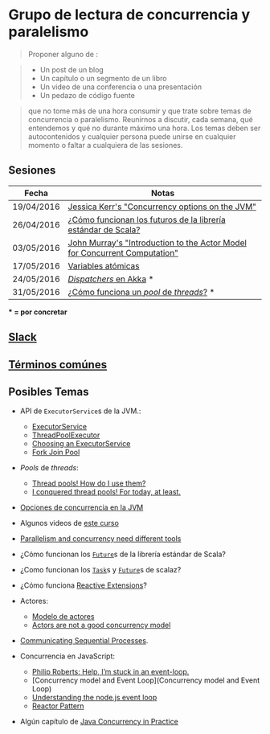 # Grupo de lectura de concurrencia y paralelismo

>Proponer alguno de :

> * Un post de un blog
> * Un capítulo o un segmento de un libro
> * Un video de una conferencia o una presentación
> * Un pedazo de código fuente

> que no tome más de una hora consumir y que trate sobre temas de concurrencia o paralelismo. Reunirnos a discutir, cada semana, qué entendemos y qué no durante máximo una hora. Los temas deben ser autocontenidos y cualquier persona puede unirse en cualquier momento o faltar a cualquiera de las sesiones.

## Sesiones


| Fecha     | Notas                                                                                          |
| --------- | ---------------------------------------------------------------------------------------------- |
|19/04/2016 | [Jessica Kerr's "Concurrency options on the JVM"](https://github.com/miguel-vila/grupo-concurrencia-paralelismo/blob/master/19-04-2016-concurrency-options-on-the-jvm.md) |
|26/04/2016 | [¿Cómo funcionan los futuros de la librería estándar de Scala?](https://github.com/miguel-vila/grupo-concurrencia-paralelismo/blob/master/26-04-2016-scala-std-futures.md#cómo-funcionan-los-futuros-de-la-librería-estándar-de-scala)
|03/05/2016 | [John Murray's "Introduction to the Actor Model for Concurrent Computation"](https://github.com/miguel-vila/grupo-concurrencia-paralelismo/blob/master/03-05-2016-intro-modelo-de-actores.md)
|17/05/2016 | [Variables atómicas](https://github.com/miguel-vila/grupo-concurrencia-paralelismo/blob/master/17-05-2016-variables-atomicas.md#variables-atómicas) |
|24/05/2016 | [_Dispatchers_ en Akka](https://github.com/miguel-vila/grupo-concurrencia-paralelismo/blob/master/24-05-2016-dispatchers-en-akka.md#dispatchers-en-akka) * |
|31/05/2016 | [¿Cómo funciona un _pool_ de _threads_?](https://github.com/miguel-vila/grupo-concurrencia-paralelismo/blob/master/31-05-2016-como-funciona-un-pool-de-threads.md#cómo-funciona-un-pool-de-threads) * |

**\* = por concretar**

## [Slack](https://concurr-paral-s4n.slack.com/)

## [Términos comúnes](https://github.com/miguel-vila/grupo-concurrencia-paralelismo/blob/master/terminos-comunes.md#términos-comúnes)

## Posibles Temas

* API de `ExecutorService`s de la JVM.:
	* [ExecutorService](http://docs.oracle.com/javase/7/docs/api/java/util/concurrent/ExecutorService.html)
	* [ThreadPoolExecutor](http://docs.oracle.com/javase/7/docs/api/java/util/concurrent/ThreadPoolExecutor.html)
	* [Choosing an ExecutorService](http://blog.jessitron.com/2014/01/choosing-executorservice.html)
	* [Fork Join Pool](http://blog.jessitron.com/2014/02/forkjoinpool-other-executorservice.html)

* _Pools_ de _threads_:
	* [Thread pools! How do I use them?](http://jvns.ca/blog/2016/03/27/thread-pools-how-do-i-use-them/)
	* [I conquered thread pools! For today, at least.](http://jvns.ca/blog/2016/03/29/thread-pools-part-ii-i-love-blocking/)

* [Opciones de concurrencia en la JVM](https://www.youtube.com/watch?v=yhguOt863nw)

* Algunos videos de [este curso](https://www.udacity.com/course/introduction-to-operating-systems--ud923)

* [Parallelism and concurrency need different tools](http://yosefk.com/blog/parallelism-and-concurrency-need-different-tools.html)

* ¿Cómo funcionan los [`Future`](https://github.com/scala/scala/blob/7910508d1071e0e769ff6e291d3a1c479a067262/src/library/scala/concurrent/Future.scala)s de la librería estándar de Scala?

* ¿Como funcionan los [`Task`](https://github.com/scalaz/scalaz/blob/series/7.3.x/concurrent/src/main/scala/scalaz/concurrent/Task.scala)s y [`Future`](https://github.com/scalaz/scalaz/blob/series/7.3.x/concurrent/src/main/scala/scalaz/concurrent/Future.scala)s de scalaz?

* ¿Cómo funciona [Reactive Extensions](https://github.com/Reactive-Extensions/)?

* Actores:
	* [Modelo de actores](http://danielwestheide.com/blog/2013/02/27/the-neophytes-guide-to-scala-part-14-the-actor-approach-to-concurrency.html)
	* [Actors are not a good concurrency model](http://pchiusano.blogspot.com.co/2010/01/actors-are-not-good-concurrency-model.html)

* [Communicating Sequential Processes](https://en.wikipedia.org/wiki/Communicating_sequential_processes).

* Concurrencia en JavaScript:
	* [Philip Roberts: Help, I’m stuck in an event-loop.](https://vimeo.com/96425312)
	* [Concurrency model and Event Loop](Concurrency model and Event Loop)
	*  [Understanding the node.js event loop](http://blog.mixu.net/2011/02/01/understanding-the-node-js-event-loop/)
	* [Reactor Pattern](http://www.cs.wustl.edu/~schmidt/PDF/reactor-siemens.pdf)

* Algún capítulo de [Java Concurrency in Practice](https://www.google.com.co/search?q=Java+Concurrency+in+Practice+pdf+download)
